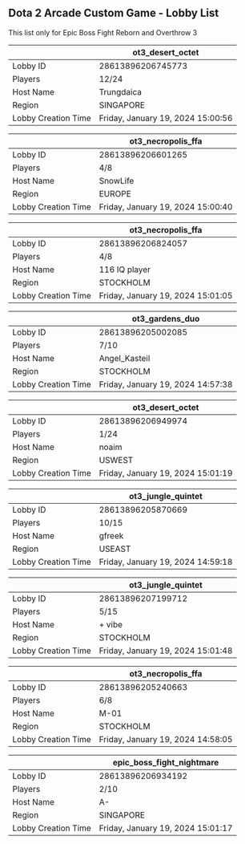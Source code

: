 ## Dota 2 Arcade Custom Game - Lobby List

This list only for Epic Boss Fight Reborn and Overthrow 3

|  | ot3_desert_octet |
| ------ | ------ |
| Lobby ID | 28613896206745773 |
| Players | 12/24 |
| Host Name | Trungdaica |
| Region | SINGAPORE |
| Lobby Creation Time | Friday, January 19, 2024 15:00:56 |


|  | ot3_necropolis_ffa |
| ------ | ------ |
| Lobby ID | 28613896206601265 |
| Players | 4/8 |
| Host Name | SnowLife |
| Region | EUROPE |
| Lobby Creation Time | Friday, January 19, 2024 15:00:40 |


|  | ot3_necropolis_ffa |
| ------ | ------ |
| Lobby ID | 28613896206824057 |
| Players | 4/8 |
| Host Name | 116 IQ player |
| Region | STOCKHOLM |
| Lobby Creation Time | Friday, January 19, 2024 15:01:05 |


|  | ot3_gardens_duo |
| ------ | ------ |
| Lobby ID | 28613896205002085 |
| Players | 7/10 |
| Host Name | Angel_Kasteil |
| Region | STOCKHOLM |
| Lobby Creation Time | Friday, January 19, 2024 14:57:38 |


|  | ot3_desert_octet |
| ------ | ------ |
| Lobby ID | 28613896206949974 |
| Players | 1/24 |
| Host Name | noaim |
| Region | USWEST |
| Lobby Creation Time | Friday, January 19, 2024 15:01:19 |


|  | ot3_jungle_quintet |
| ------ | ------ |
| Lobby ID | 28613896205870669 |
| Players | 10/15 |
| Host Name | gfreek |
| Region | USEAST |
| Lobby Creation Time | Friday, January 19, 2024 14:59:18 |


|  | ot3_jungle_quintet |
| ------ | ------ |
| Lobby ID | 28613896207199712 |
| Players | 5/15 |
| Host Name | + vibe |
| Region | STOCKHOLM |
| Lobby Creation Time | Friday, January 19, 2024 15:01:48 |


|  | ot3_necropolis_ffa |
| ------ | ------ |
| Lobby ID | 28613896205240663 |
| Players | 6/8 |
| Host Name | М-01 |
| Region | STOCKHOLM |
| Lobby Creation Time | Friday, January 19, 2024 14:58:05 |


|  | epic_boss_fight_nightmare |
| ------ | ------ |
| Lobby ID | 28613896206934192 |
| Players | 2/10 |
| Host Name | A- |
| Region | SINGAPORE |
| Lobby Creation Time | Friday, January 19, 2024 15:01:17 |


